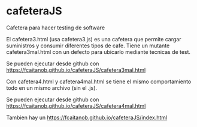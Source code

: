 # cafeteraJS
Cafetera para hacer testing de software

El cafetera3.html (usa cafetera3.js) es una cafetera que permite cargar suministros y consumir diferentes tipos de cafe.
Tiene un mutante cafetera3mal.html con un defecto para ubicarlo mediante tecnicas de test.

Se pueden ejecutar desde github con https://fcaitanob.github.io/cafeteraJS/cafetera3mal.html

Con cafetera4.html y cafetera4mal.html se tiene el mismo comportamiento todo en un mismo archivo (sin el .js).

Se pueden ejecutar desde github con https://fcaitanob.github.io/cafeteraJS/cafetera4mal.html

Tambien hay un https://fcaitanob.github.io/cafeteraJS/index.html

